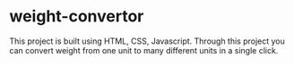 # weight-convertor
This project is built using HTML, CSS, Javascript. Through this project you can convert weight from one unit to many different units in a single click.
